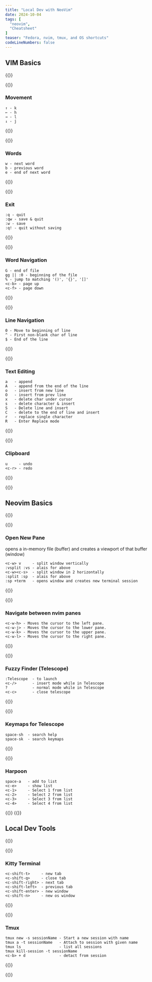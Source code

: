```yaml
---
title: "Local Dev with NeoVim"
date: 2024-10-04
tags: [
  "neovim",
  "Cheatsheet"
]
teaser: "Fedora, nvim, tmux, and OS shortcuts"
codeLineNumbers: false
---
```


## VIM Basics

{{<two-column>}}

{{<cheatsheet-section>}}
### Movement
```
↑ - k
← - h
→ - l
↓ - j
  ```
{{</cheatsheet-section>}}

{{<cheatsheet-section>}}
### Words 

```
w - next word
b - previous word
e - end of next word
```
{{</cheatsheet-section>}}

{{<cheatsheet-section>}}
### Exit 

```
:q - quit 
:qw - save & quit
:w - save
:q! - quit without saving
```

{{</cheatsheet-section>}}

{{<cheatsheet-section>}}
### Word Navigation

```
G - end of file
gg || :0 - beginning of the file
% - jump to matching '()', '{}', '[]'
<c-b> - page up
<c-f> - page down
```
{{</cheatsheet-section>}}


{{<cheatsheet-section>}}
### Line Navigation

```
0 - Move to beginning of line
^ - First non-blank char of line
$ - End of the line
```
{{</cheatsheet-section>}}

{{<cheatsheet-section>}}

### Text Editing

```
a   - append
A   - append from the end of the line
o   - insert from new line
O   - insert from prev line
x   - delete char under cursor
s   - delete character & insert
S   - Delete line and insert
C   - delete to the end of line and insert
r   - replace single character
R   - Enter Replace mode
```

{{</cheatsheet-section>}}


{{<cheatsheet-section>}}

### Clipboard

``` 
u     - undo
<c-r> - redo
```
{{</cheatsheet-section>}}

{{</two-column>}}

## Neovim Basics

{{<three-column>}}


{{<cheatsheet-section>}}
### Open New Pane

opens a in-memory file (buffer) and creates a viewport of that buffer (window)

```
<c-w> v     - split window vertically
:vsplit :vs - alais for above
<c-w><c-s>  - split window in 2 horizontally
:split :sp  - alais for above 
:sp +term   - opens window and creates new terminal session
```
{{</cheatsheet-section>}}


{{<cheatsheet-section>}}
### Navigate between nvim panes
```
<c-w-h> - Moves the cursor to the left pane.
<c-w-j> - Moves the cursor to the lower pane.
<c-w-k> - Moves the cursor to the upper pane.
<c-w-l> - Moves the cursor to the right pane.
```
{{</cheatsheet-section>}}

{{<cheatsheet-section>}}

### Fuzzy Finder (Telescope)
```
:Telescope  - to launch
<c-/>       - insert mode while in Telescope
?           - normal mode while in Telescope
<c-c>       - close telescope 
```

{{</cheatsheet-section>}}


{{<cheatsheet-section>}}
### Keymaps for Telescope
```
space-sh  - search help
space-sk  - search keymaps
```
{{</cheatsheet-section>}}

{{<cheatsheet-section>}}
### Harpoon
```
space-a   - add to list
<c-e>     - show list
<c-1>     - Select 1 from list
<c-2>     - Select 2 from list
<c-3>     - Select 3 from list
<c-4>     - Select 4 from list
```
{{</cheatsheet-section>}}
{{</three-column>}}

## Local Dev Tools

{{<three-column>}}

{{<cheatsheet-section>}}
### Kitty Terminal

```
<c-shift-t>     - new tab
<c-shift-q>     - close tab
<c-shift-right> - next tab
<c-shift-left>  - previous tab
<c-shift-enter> - new window
<c-shift-n>     - new os window
```
{{</cheatsheet-section>}}


{{<cheatsheet-section>}}
### Tmux

```
tmux new -s sessionName - Start a new session with name
tmux a -t sessionName   - Attach to session with given name
tmux ls                 - list all sessions
tmux kill-session -t sessionName
<c-b> + d               - detact from session
```
{{</cheatsheet-section>}}

{{</three-column>}}


